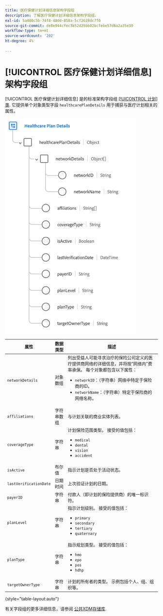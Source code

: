 ```yaml
---
title: 医疗保健计划详细信息架构字段组
description: 了解医疗保健计划详细信息架构字段组。
exl-id: 5a480c5b-74f8-48dd-858a-5cf2628dc7f0
source-git-commit: de8e944cfec3b52d25bb02bcfebe57d6a2a35e39
workflow-type: tm+mt
source-wordcount: '202'
ht-degree: 4%

---
```


# [!UICONTROL 医疗保健计划详细信息] 架构字段组

[!UICONTROL 医疗保健计划详细信息] 是的标准架构字段组 [[!UICONTROL 计划] 类](../../classes/plan.md). 它提供单个对象类型字段 `healthcarePlanDetails` 用于捕获与医疗计划相关的属性。

![](../../images/field-groups/plan/healthcare-plan-details.png)

| 属性 | 数据类型 | 描述 |
| --- | --- | --- |
| `networkDetails` | 对象数组 | 列出受益人可能寻求治疗的保险公司定义的医疗提供商网络的详细信息，并将按“网络内”费率承保。 每个对象都包含以下属性： <ul><li>`networkID`：（字符串）网络中特定于保险商的ID。</li><li>`networkName`：（字符串）特定于保险商的网络名称。</li></ul> |
| `affiliations` | 字符串数组 | 与计划关联的商业实体列表。 |
| `coverageType` | 字符串 | 计划保险范围类型。 接受的值包括：<ul><li>`medical`</li><li>`dental`</li><li>`vision`</li><li>`accident`</li></ul> |
| `isActive` | 布尔值 | 指示计划是否处于活动状态。 |
| `lastVerificationDate` | 日期时间 | 上次验证计划的日期。 |
| `payerID` | 字符串 | 付款人（即计划的保险提供商）的唯一标识符。 |
| `planLevel` | 字符串 | 指示计划级别。 接受的值包括：<ul><li>`primary`</li><li>`secondary`</li><li>`tertiary`</li><li>`quaternary`</li></ul> |
| `planType` | 字符串 | 指示规划类型。 接受的值包括：<ul><li>`hmo`</li><li>`epo`</li><li>`pos`</li><li>`hdhp`</li></ul> |
| `targetOwnerType` | 字符串 | 计划的所有者的类型。 示例包括个人、组、组织等。 |

{style="table-layout:auto"}

有关字段组的更多详细信息，请参阅 [公共XDM存储库](https://github.com/adobe/xdm/blob/master/docs/reference/fieldgroups/plan/healthcare-plan-details.schema.json).
